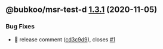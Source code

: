 ## @bubkoo/msr-test-d [1.3.1](https://github.com/bubkoo/semantic-release-monorepo/compare/@bubkoo/msr-test-d@1.3.0...@bubkoo/msr-test-d@1.3.1) (2020-11-05)


### Bug Fixes

* 🐛 release comment ([cd3c9d9](https://github.com/bubkoo/semantic-release-monorepo/commit/cd3c9d95437b2c9cd7aa07b478495be642b94ef2)), closes [#1](https://github.com/bubkoo/semantic-release-monorepo/issues/1)
